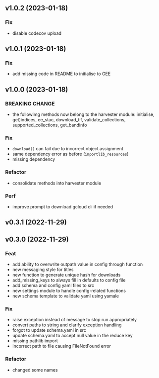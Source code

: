 ## v1.0.2 (2023-01-18)

### Fix

- disable codecov upload

## v1.0.1 (2023-01-18)

### Fix

- add missing code in README to initialise to GEE

## v1.0.0 (2023-01-18)

### BREAKING CHANGE

- the followimg methods now belong to  the harvester module: initialise, get)indices, ee_stac, download_tif,  validate_collections, supported_collections, get_bandinfo

### Fix

- `download()` can fail due to incorrect object assignment
- same dependency error as before (`importlib_resources`)
- missing dependency

### Refactor

- consolidate methods into harvester module

### Perf

- improve prompt to download gcloud cli if needed

## v0.3.1 (2022-11-29)

## v0.3.0 (2022-11-29)

### Feat

- add ability to overwrite outpath value in config through function
- new messaging style for titles
- new function to generate unique hash for downloads
- add_missing_keys to always fill in defaults to config file
- add schema and config yaml files to src
- new settings module to handle config-related functions
- new schema template to validate yaml using yamale

### Fix

- raise exception instead of message to stop run appropriately
- convert paths to string and clarify exception handling
- forgot to update schema.yaml in src
- update schema.yaml to accept null value in the reduce key
- missing pathlib import
- incorrect path to file causing FileNotFound error

### Refactor

- changed some names
